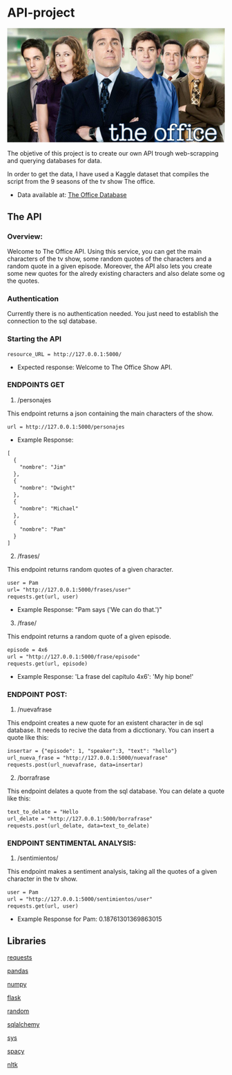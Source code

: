 # API-project
![foto](https://github.com/bvispo/API-project/blob/main/images/the-office.jpg)

The objetive of this project is to create our own API trough web-scrapping and querying databases for data.

In order to get the data, I have used a Kaggle dataset that compiles the script from the 9 seasons of the tv show The office.
- Data available at: [The Office Database](https://www.kaggle.com/nehaprabhavalkar/the-office-dataset)

## The API

### Overview:
Welcome to The Office API. Using this service, you can get the main characters of the tv show, some random quotes of the characters and a random quote in a given episode. Moreover, the API also lets you create some new quotes for the alredy existing characters and also delate some og the quotes.

### Authentication
Currently there is no authentication needed. You just need to establish the connection to the sql database.

### Starting the API
```
resource_URL = http://127.0.0.1:5000/
```
- Expected response: Welcome to The Office Show API.

### ENDPOINTS GET

1. /personajes

This endpoint returns a json containing the main characters of the show.
```
url = http://127.0.0.1:5000/personajes
```
- Example Response:
```
[
  {
    "nombre": "Jim"
  }, 
  {
    "nombre": "Dwight"
  }, 
  {
    "nombre": "Michael"
  }, 
  {
    "nombre": "Pam"
  }
]
```

2. /frases/<name>

This endpoint returns random quotes of a given character.
```
user = Pam
url= "http://127.0.0.1:5000/frases/user"
requests.get(url, user)
```
- Example Response: "Pam says ('We can do that.')"


3. /frase/<episodio>

This endpoint returns a random quote of a given episode.
```
episode = 4x6
url = "http://127.0.0.1:5000/frase/episode"
requests.get(url, episode)
```
- Example Response: 'La frase del capítulo 4x6': 'My hip bone!'

### ENDPOINT POST:

1. /nuevafrase

This endpoint creates a new quote for an existent character in de sql database.
It needs to recive the data from a dicctionary.
You can insert a quote like this:
```
insertar = {"episode": 1, "speaker":3, "text": "hello"}
url_nueva_frase = "http://127.0.0.1:5000/nuevafrase"
requests.post(url_nuevafrase, data=insertar)
```

2. /borrafrase

This endpoint delates a quote from the sql database.
You can delate a quote like this:
```
text_to_delate = "Hello
url_delate = "http://127.0.0.1:5000/borrafrase"
requests.post(url_delate, data=text_to_delate)
```

### ENDPOINT SENTIMENTAL ANALYSIS:

1. /sentimientos/<name>

This endpoint makes a sentiment analysis, taking all the quotes of a given character in the tv show.
```
user = Pam
url = "http://127.0.0.1:5000/sentimientos/user"
requests.get(url, user)
```
- Example Response for Pam: 0.18761301369863015


## Libraries
[requests](https://pypi.org/project/requests/2.7.0/)

[pandas](https://pandas.pydata.org/)

[numpy](https://numpy.org/doc/)

[flask](https://flask.palletsprojects.com/en/2.0.x/)

[random](https://docs.python.org/3/library/random.html)

[sqlalchemy](https://docs.sqlalchemy.org/en/14/)

[sys](https://docs.python.org/3/library/sys.html)

[spacy](https://spacy.io/api/doc)

[nltk](https://www.nltk.org/)
